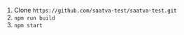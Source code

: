 
1. Clone ```https://github.com/saatva-test/saatva-test.git```
2. ```npm run build```
3. ```npm start```
